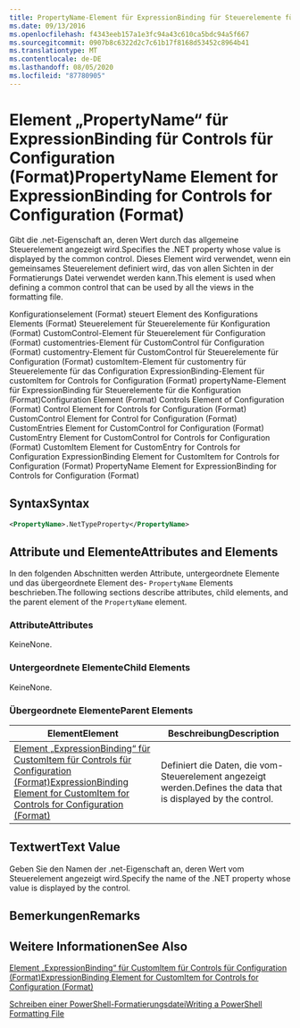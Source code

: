```yaml
---
title: PropertyName-Element für ExpressionBinding für Steuerelemente für die Konfiguration (Format) | Microsoft-Dokumentation
ms.date: 09/13/2016
ms.openlocfilehash: f4343eeb157a1e3fc94a43c610ca5bdc94a5f667
ms.sourcegitcommit: 0907b8c6322d2c7c61b17f8168d53452c8964b41
ms.translationtype: MT
ms.contentlocale: de-DE
ms.lasthandoff: 08/05/2020
ms.locfileid: "87780905"
---
```

# <a name="propertyname-element-for-expressionbinding-for-controls-for-configuration-format"></a><span data-ttu-id="8d813-102">Element „PropertyName“ für ExpressionBinding für Controls für Configuration (Format)</span><span class="sxs-lookup"><span data-stu-id="8d813-102">PropertyName Element for ExpressionBinding for Controls for Configuration (Format)</span></span>

<span data-ttu-id="8d813-103">Gibt die .net-Eigenschaft an, deren Wert durch das allgemeine Steuerelement angezeigt wird.</span><span class="sxs-lookup"><span data-stu-id="8d813-103">Specifies the .NET property whose value is displayed by the common control.</span></span> <span data-ttu-id="8d813-104">Dieses Element wird verwendet, wenn ein gemeinsames Steuerelement definiert wird, das von allen Sichten in der Formatierungs Datei verwendet werden kann.</span><span class="sxs-lookup"><span data-stu-id="8d813-104">This element is used when defining a common control that can be used by all the views in the formatting file.</span></span>

<span data-ttu-id="8d813-105">Konfigurationselement (Format) steuert Element des Konfigurations Elements (Format) Steuerelement für Steuerelemente für Konfiguration (Format) CustomControl-Element für Steuerelement für Configuration (Format) customentries-Element für CustomControl für Configuration (Format) customentry-Element für CustomControl für Steuerelemente für Configuration (Format) customItem-Element für customentry für Steuerelemente für das Configuration ExpressionBinding-Element für customItem for Controls for Configuration (Format) propertyName-Element für ExpressionBinding für Steuerelemente für die Konfiguration (Format)</span><span class="sxs-lookup"><span data-stu-id="8d813-105">Configuration Element (Format) Controls Element of Configuration (Format) Control Element for Controls for Configuration (Format) CustomControl Element for Control for Configuration (Format) CustomEntries Element for CustomControl for Configuration (Format) CustomEntry Element for CustomControl for Controls for Configuration (Format) CustomItem Element for CustomEntry for Controls for Configuration ExpressionBinding Element for CustomItem for Controls for Configuration (Format) PropertyName Element for ExpressionBinding for Controls for Configuration (Format)</span></span>

## <a name="syntax"></a><span data-ttu-id="8d813-106">Syntax</span><span class="sxs-lookup"><span data-stu-id="8d813-106">Syntax</span></span>

```xml
<PropertyName>.NetTypeProperty</PropertyName>
```

## <a name="attributes-and-elements"></a><span data-ttu-id="8d813-107">Attribute und Elemente</span><span class="sxs-lookup"><span data-stu-id="8d813-107">Attributes and Elements</span></span>

<span data-ttu-id="8d813-108">In den folgenden Abschnitten werden Attribute, untergeordnete Elemente und das übergeordnete Element des- `PropertyName` Elements beschrieben.</span><span class="sxs-lookup"><span data-stu-id="8d813-108">The following sections describe attributes, child elements, and the parent element of the `PropertyName` element.</span></span>

### <a name="attributes"></a><span data-ttu-id="8d813-109">Attribute</span><span class="sxs-lookup"><span data-stu-id="8d813-109">Attributes</span></span>

<span data-ttu-id="8d813-110">Keine</span><span class="sxs-lookup"><span data-stu-id="8d813-110">None.</span></span>

### <a name="child-elements"></a><span data-ttu-id="8d813-111">Untergeordnete Elemente</span><span class="sxs-lookup"><span data-stu-id="8d813-111">Child Elements</span></span>

<span data-ttu-id="8d813-112">Keine</span><span class="sxs-lookup"><span data-stu-id="8d813-112">None.</span></span>

### <a name="parent-elements"></a><span data-ttu-id="8d813-113">Übergeordnete Elemente</span><span class="sxs-lookup"><span data-stu-id="8d813-113">Parent Elements</span></span>

|<span data-ttu-id="8d813-114">Element</span><span class="sxs-lookup"><span data-stu-id="8d813-114">Element</span></span>|<span data-ttu-id="8d813-115">Beschreibung</span><span class="sxs-lookup"><span data-stu-id="8d813-115">Description</span></span>|
|-------------|-----------------|
|[<span data-ttu-id="8d813-116">Element „ExpressionBinding“ für CustomItem für Controls für Configuration (Format)</span><span class="sxs-lookup"><span data-stu-id="8d813-116">ExpressionBinding Element for CustomItem for Controls for Configuration (Format)</span></span>](./expressionbinding-element-for-customitem-for-controls-for-configuration-format.md)|<span data-ttu-id="8d813-117">Definiert die Daten, die vom-Steuerelement angezeigt werden.</span><span class="sxs-lookup"><span data-stu-id="8d813-117">Defines the data that is displayed by the control.</span></span>|

## <a name="text-value"></a><span data-ttu-id="8d813-118">Textwert</span><span class="sxs-lookup"><span data-stu-id="8d813-118">Text Value</span></span>

<span data-ttu-id="8d813-119">Geben Sie den Namen der .net-Eigenschaft an, deren Wert vom Steuerelement angezeigt wird.</span><span class="sxs-lookup"><span data-stu-id="8d813-119">Specify the name of the .NET property whose value is displayed by the control.</span></span>

## <a name="remarks"></a><span data-ttu-id="8d813-120">Bemerkungen</span><span class="sxs-lookup"><span data-stu-id="8d813-120">Remarks</span></span>

## <a name="see-also"></a><span data-ttu-id="8d813-121">Weitere Informationen</span><span class="sxs-lookup"><span data-stu-id="8d813-121">See Also</span></span>

[<span data-ttu-id="8d813-122">Element „ExpressionBinding“ für CustomItem für Controls für Configuration (Format)</span><span class="sxs-lookup"><span data-stu-id="8d813-122">ExpressionBinding Element for CustomItem for Controls for Configuration (Format)</span></span>](./expressionbinding-element-for-customitem-for-controls-for-configuration-format.md)

[<span data-ttu-id="8d813-123">Schreiben einer PowerShell-Formatierungsdatei</span><span class="sxs-lookup"><span data-stu-id="8d813-123">Writing a PowerShell Formatting File</span></span>](./writing-a-powershell-formatting-file.md)
